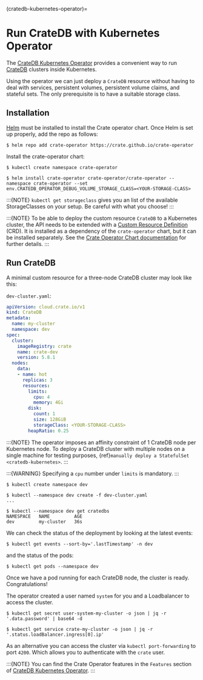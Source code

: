(cratedb-kubernetes-operator)=

# Run CrateDB with Kubernetes Operator

The [CrateDB Kubernetes Operator] provides a convenient way to run [CrateDB]
clusters inside Kubernetes.

Using the operator we can just deploy a `CrateDB` resource without having to
deal with services, persistent volumes, persistent volume claims, and stateful
sets. The only prerequisite is to have a suitable storage class.

## Installation

[Helm] must be installed to install the Crate operator chart.
Once Helm is set up properly, add the repo as follows:

```console
$ helm repo add crate-operator https://crate.github.io/crate-operator
```

Install the crate-operator chart:

```console
$ kubectl create namespace crate-operator

$ helm install crate-operator crate-operator/crate-operator --namespace crate-operator --set env.CRATEDB_OPERATOR_DEBUG_VOLUME_STORAGE_CLASS=<YOUR-STORAGE-CLASS>
```

:::{NOTE}
`kubectl get storageclass` gives you an list of the available StorageClasses
on your setup. Be careful with what you choose!
:::

:::{NOTE}
To be able to deploy the custom resource `CrateDB` to a Kubernetes cluster,
the API needs to be extended with a [Custom Resource Definition] (CRD).
It is installed as a dependency of the `crate-operator` chart, but it can be
installed separately. See the [Crate Operator Chart documentation] for
further details.
:::

## Run CrateDB

A minimal custom resource for a three-node CrateDB cluster may look like this:

`dev-cluster.yaml`:

```yaml
apiVersion: cloud.crate.io/v1
kind: CrateDB
metadata:
  name: my-cluster
  namespace: dev
spec:
  cluster:
    imageRegistry: crate
    name: crate-dev
    version: 5.8.1
  nodes:
    data:
    - name: hot
      replicas: 3
      resources:
        limits:
          cpu: 4
          memory: 4Gi
        disk:
          count: 1
          size: 128GiB
          storageClass: <YOUR-STORAGE-CLASS>
        heapRatio: 0.25
```

:::{NOTE}
The operator imposes an affinity constraint of 1 CrateDB node per Kubernetes node.
To deploy a CrateDB cluster with multiple nodes on a single machine for
testing purposes, {ref}`manually deploy a StatefulSet <cratedb-kubernetes>`.
:::

:::{WARNING}
Specifying a `cpu` number under `limits` is mandatory.
:::

```console
$ kubectl create namespace dev

$ kubectl --namespace dev create -f dev-cluster.yaml
...

$ kubectl --namespace dev get cratedbs
NAMESPACE   NAME         AGE
dev         my-cluster   36s
```

We can check the status of the deployment by looking at the latest events:

```console
$ kubectl get events --sort-by='.lastTimestamp' -n dev
```

and the status of the pods:

```console
$ kubectl get pods --namespace dev
```

Once we have a pod running for each CrateDB node, the cluster
is ready. Congratulations!

The operator created a user named `system` for you and a Loadbalancer
to access the cluster.

```console
$ kubectl get secret user-system-my-cluster -o json | jq -r '.data.password' | base64 -d

$ kubectl get service crate-my-cluster -o json | jq -r '.status.loadBalancer.ingress[0].ip'
```

As an alternative you can access the cluster via `kubectl port-forwarding`
to port `4200`. Which allows you to authenticate with the `crate` user.

:::{NOTE}
You can find the Crate Operator features in the `Features` section
of [CrateDB Kubernetes Operator].
:::

[crate operator chart documentation]: https://github.com/crate/crate-operator/blob/master/deploy/charts/crate-operator/README.md
[cratedb]: https://github.com/crate/crate
[cratedb kubernetes operator]: https://github.com/crate/crate-operator
[custom resource definition]: https://kubernetes.io/docs/concepts/extend-kubernetes/api-extension/custom-resources/
[helm]: https://helm.sh
